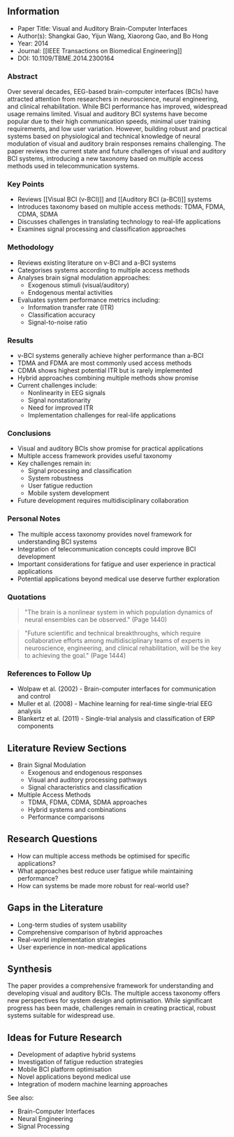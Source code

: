 ## Information

- Paper Title: Visual and Auditory Brain-Computer Interfaces
- Author(s): Shangkai Gao, Yijun Wang, Xiaorong Gao, and Bo Hong
- Year: 2014
- Journal: [[IEEE Transactions on Biomedical Engineering]]
- DOI: 10.1109/TBME.2014.2300164

### Abstract

Over several decades, EEG-based brain-computer interfaces (BCIs) have attracted attention from researchers in neuroscience, neural engineering, and clinical rehabilitation. While BCI performance has improved, widespread usage remains limited. Visual and auditory BCI systems have become popular due to their high communication speeds, minimal user training requirements, and low user variation. However, building robust and practical systems based on physiological and technical knowledge of neural modulation of visual and auditory brain responses remains challenging. The paper reviews the current state and future challenges of visual and auditory BCI systems, introducing a new taxonomy based on multiple access methods used in telecommunication systems.

### Key Points

- Reviews [[Visual BCI (v-BCI)]] and [[Auditory BCI (a-BCI)]] systems
- Introduces taxonomy based on multiple access methods: TDMA, FDMA, CDMA, SDMA
- Discusses challenges in translating technology to real-life applications
- Examines signal processing and classification approaches

### Methodology

- Reviews existing literature on v-BCI and a-BCI systems
- Categorises systems according to multiple access methods
- Analyses brain signal modulation approaches:
  - Exogenous stimuli (visual/auditory)
  - Endogenous mental activities
- Evaluates system performance metrics including:
  - Information transfer rate (ITR)
  - Classification accuracy
  - Signal-to-noise ratio

### Results

- v-BCI systems generally achieve higher performance than a-BCI
- TDMA and FDMA are most commonly used access methods
- CDMA shows highest potential ITR but is rarely implemented
- Hybrid approaches combining multiple methods show promise
- Current challenges include:
  - Nonlinearity in EEG signals
  - Signal nonstationarity
  - Need for improved ITR
  - Implementation challenges for real-life applications

### Conclusions

- Visual and auditory BCIs show promise for practical applications
- Multiple access framework provides useful taxonomy
- Key challenges remain in:
  - Signal processing and classification
  - System robustness
  - User fatigue reduction
  - Mobile system development
- Future development requires multidisciplinary collaboration

### Personal Notes

- The multiple access taxonomy provides novel framework for understanding BCI systems
- Integration of telecommunication concepts could improve BCI development
- Important considerations for fatigue and user experience in practical applications
- Potential applications beyond medical use deserve further exploration

### Quotations

> "The brain is a nonlinear system in which population dynamics of neural ensembles can be observed." (Page 1440)

> "Future scientific and technical breakthroughs, which require collaborative efforts among multidisciplinary teams of experts in neuroscience, engineering, and clinical rehabilitation, will be the key to achieving the goal." (Page 1444)

### References to Follow Up

- Wolpaw et al. (2002) - Brain-computer interfaces for communication and control
- Muller et al. (2008) - Machine learning for real-time single-trial EEG analysis
- Blankertz et al. (2011) - Single-trial analysis and classification of ERP components

## Literature Review Sections

- Brain Signal Modulation
  - Exogenous and endogenous responses
  - Visual and auditory processing pathways
  - Signal characteristics and classification
- Multiple Access Methods
  - TDMA, FDMA, CDMA, SDMA approaches
  - Hybrid systems and combinations
  - Performance comparisons

## Research Questions

- How can multiple access methods be optimised for specific applications?
- What approaches best reduce user fatigue while maintaining performance?
- How can systems be made more robust for real-world use?

## Gaps in the Literature

- Long-term studies of system usability
- Comprehensive comparison of hybrid approaches
- Real-world implementation strategies
- User experience in non-medical applications

## Synthesis

The paper provides a comprehensive framework for understanding and developing visual and auditory BCIs. The multiple access taxonomy offers new perspectives for system design and optimisation. While significant progress has been made, challenges remain in creating practical, robust systems suitable for widespread use.

## Ideas for Future Research

- Development of adaptive hybrid systems
- Investigation of fatigue reduction strategies
- Mobile BCI platform optimisation
- Novel applications beyond medical use
- Integration of modern machine learning approaches

See also:
- Brain-Computer Interfaces
- Neural Engineering
- Signal Processing